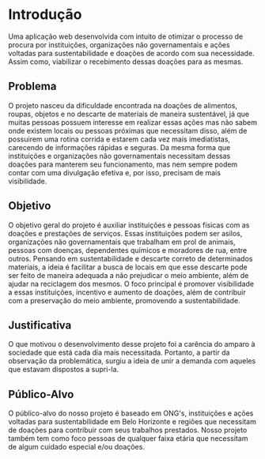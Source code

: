 # Introdução

Uma aplicação web desenvolvida com intuito de otimizar o processo de procura por instituições, organizações não governamentais e ações voltadas para sustentabilidade e doações de acordo com sua necessidade. Assim como, viabilizar o recebimento dessas doações para as mesmas.

## Problema
O projeto nasceu da dificuldade encontrada na doações de alimentos, roupas, objetos e no descarte de materiais de maneira sustentável, já que muitas pessoas possuem interesse em realizar essas ações mas não sabem onde existem locais ou pessoas próximas que necessitam disso, além de possuirem uma rotina corrida e estarem cada vez mais imediatistas, carecendo de informações rápidas e seguras.
Da mesma forma que instituições e organizações não governamentais necessitam dessas doações para manterem seu funcionamento, mas nem sempre podem contar com uma divulgação efetiva e, por isso, precisam de mais visibilidade. 



## Objetivo
O objetivo geral do projeto é auxiliar instituições e pessoas físicas com as doações e prestações de serviços. Essas instituições podem ser asilos, organizações não governamentais que trabalham em prol de animais, pessoas com doenças, dependentes químicos e moradores de rua, entre outros. Pensando em sustentabilidade e descarte correto de determinados materiais, a ideia é facilitar a busca de locais em que esse descarte pode ser feito de maneira adequada a não prejudicar o meio ambiente, além de ajudar na reciclagem dos mesmos. O foco principal é promover visibilidade a essas instituições, incentivo e aumento de doações, além de contribuir com a preservação do meio ambiente, promovendo a sustentabilidade.

## Justificativa
O que motivou o desenvolvimento desse projeto foi a carência do amparo à sociedade que está cada dia mais necessitada. Portanto, a partir da observação da problemática, surgiu a ideia de unir a demanda com aqueles que estavam dispostos a supri-la.

## Público-Alvo

O público-alvo do nosso projeto é baseado em ONG's, instituições e ações voltadas para sustentabilidade em Belo Horizonte e regiões que necessitam de doações para contribuir com seus trabalhos prestados. Nosso projeto também tem como foco pessoas de qualquer faixa etária que necessitam de algum cuidado especial e/ou doações.
